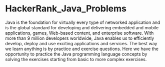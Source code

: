 # HackerRank_Java_Problems

Java is the foundation for virtually every type of networked application and is the global standard for developing and delivering embedded and mobile applications, games, Web-based content, and enterprise software. With more than 9 million developers worldwide, Java enables us to efficiently develop, deploy and use exciting applications and services.  The best way we learn anything is by practice and exercise questions. Here we have the opportunity to practice the Java programming language concepts by solving the exercises starting from basic to more complex exercises.
